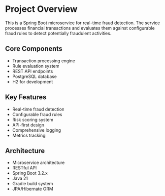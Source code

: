 # Project Overview

This is a Spring Boot microservice for real-time fraud detection. The service processes financial transactions and evaluates them against configurable fraud rules to detect potentially fraudulent activities.

## Core Components
- Transaction processing engine
- Rule evaluation system
- REST API endpoints
- PostgreSQL database
- H2 for development

## Key Features
- Real-time fraud detection
- Configurable fraud rules
- Risk scoring system
- API-first design
- Comprehensive logging
- Metrics tracking

## Architecture
- Microservice architecture
- RESTful API
- Spring Boot 3.2.x
- Java 21
- Gradle build system
- JPA/Hibernate ORM